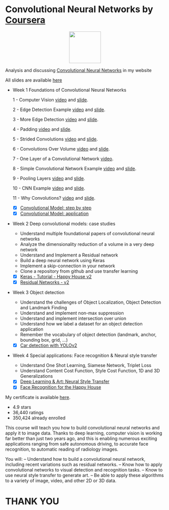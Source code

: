 # Convolutional Neural Networks by [Coursera](https://www.coursera.org/learn/convolutional-neural-networks)

<p align="center"><img width="100" src="https://mindfieldconsulting.com/wp-content/uploads/2018/07/coursera-logo.png" />  </p>

Analysis and discussing [Convolutional Neural Networks](http://www.armanbehnam.com/about-me/education/coursera-cnn/) in my website

All slides are available [here](https://github.com/ArmanBehnam/Courses/tree/master/Coursera/Convolutional%20Neural%20Networks/Slides)

- Week 1 Foundations of Convolutional Neural Networks

  1 - Computer Vision [video](https://www.youtube.com/watch?v=ArPaAX_PhIs&list=PLkDaE6sCZn6Gl29AoE31iwdVwSG-KnDzF&index=1) and [slide](https://github.com/ArmanBehnam/Courses/blob/master/Coursera/Convolutional%20Neural%20Networks/Slides/1%20-%20Computer%20Vision.pdf).
  
  2 - Edge Detection Example [video](https://www.youtube.com/watch?v=XuD4C8vJzEQ&list=PLkDaE6sCZn6Gl29AoE31iwdVwSG-KnDzF&index=2) and [slide](https://github.com/ArmanBehnam/Courses/blob/master/Coursera/Convolutional%20Neural%20Networks/Slides/2%20-%20Edge%20Detection%20Example.pdf).
  
  3 - More Edge Detection [video](https://www.youtube.com/watch?v=am36dePheDc&list=PLkDaE6sCZn6Gl29AoE31iwdVwSG-KnDzF&index=3) and [slide](https://github.com/ArmanBehnam/Courses/blob/master/Coursera/Convolutional%20Neural%20Networks/Slides/3%20-%20More%20Edge%20Detection.pdf).
  
  4 - Padding [video](https://www.youtube.com/watch?v=smHa2442Ah4&list=PLkDaE6sCZn6Gl29AoE31iwdVwSG-KnDzF&index=4) and [slide](https://github.com/ArmanBehnam/Courses/blob/master/Coursera/Convolutional%20Neural%20Networks/Slides/4%20-%20Padding.pdf).
  
  5 - Strided Convolutions [video](https://www.youtube.com/watch?v=tQYZaDn_kSg&list=PLkDaE6sCZn6Gl29AoE31iwdVwSG-KnDzF&index=5) and [slide](https://github.com/ArmanBehnam/Courses/blob/master/Coursera/Convolutional%20Neural%20Networks/Slides/5%20-%20Strided%20Convolutions.pdf).
  
  6 - Convolutions Over Volume [video](https://www.youtube.com/watch?v=KTB_OFoAQcc&list=PLkDaE6sCZn6Gl29AoE31iwdVwSG-KnDzF&index=6) and [slide](https://github.com/ArmanBehnam/Courses/blob/master/Coursera/Convolutional%20Neural%20Networks/Slides/6%20-%20Convolutions%20Over%20Volume.pdf).
  
  7 - One Layer of a Convolutional Network [video](https://www.youtube.com/watch?v=jPOAS7uCODQ&list=PLkDaE6sCZn6Gl29AoE31iwdVwSG-KnDzF&index=7).
  
  8 - Simple Convolutional Network Example [video](https://www.youtube.com/watch?v=3PyJA9AfwSk&list=PLkDaE6sCZn6Gl29AoE31iwdVwSG-KnDzF&index=8) and [slide](https://github.com/ArmanBehnam/Courses/blob/master/Coursera/Convolutional%20Neural%20Networks/Slides/8%20-%20Simple%20Convolutional%20Network%20Example.pdf). 
  
  9 - Pooling Layers [video](https://www.youtube.com/watch?v=8oOgPUO-TBY&list=PLkDaE6sCZn6Gl29AoE31iwdVwSG-KnDzF&index=9) and [slide](https://github.com/ArmanBehnam/Courses/blob/master/Coursera/Convolutional%20Neural%20Networks/Slides/9%20-%20Pooling%20Layers.pdf).
  
  10 - CNN Example [video](https://www.youtube.com/watch?v=bXJx7y51cl0&list=PLkDaE6sCZn6Gl29AoE31iwdVwSG-KnDzF&index=10) and [slide](https://github.com/ArmanBehnam/Courses/blob/master/Coursera/Convolutional%20Neural%20Networks/Slides/10%20-%20CNN%20Example.pdf).
 
  11 - Why Convolutions? [video](https://www.youtube.com/watch?v=ay3zYUeuyhU&list=PLkDaE6sCZn6Gl29AoE31iwdVwSG-KnDzF&index=11) and [slide](https://github.com/ArmanBehnam/Courses/blob/master/Coursera/Convolutional%20Neural%20Networks/Slides/11%20-%20Why%20Convolutions.pdf).
 
  - [x] [Convolutional Model: step by step](https://github.com/ArmanBehnam/Courses/tree/master/Coursera/Convolutional%20Neural%20Networks/Week%201%20PA%201%20Convolution%20model%20-%20Step%20by%20Step%20-%20v2)
  - [x] [Convolutional Model: application](https://github.com/ArmanBehnam/Courses/tree/master/Coursera/Convolutional%20Neural%20Networks/Week%201%20PA%202%20Convolution%20model%20-%20Application%20-%20v1)

- Week 2 Deep convolutional models: case studies
  - Understand multiple foundational papers of convolutional neural networks
  - Analyze the dimensionality reduction of a volume in a very deep network
  - Understand and Implement a Residual network
  - Build a deep neural network using Keras
  - Implement a skip-connection in your network
  - Clone a repository from github and use transfer learning
  - [x] [Keras - Tutorial - Happy House v2](https://github.com/ArmanBehnam/Courses/tree/master/Coursera/Convolutional%20Neural%20Networks/Week%202%20PA%201%20Keras%20-%20Tutorial%20-%20Happy%20House%20v2)
  - [x] [Residual Networks - v2](https://github.com/ArmanBehnam/Courses/tree/master/Coursera/Convolutional%20Neural%20Networks/Week%202%20PA%202%20Residual%20Networks%20-%20v2)
  
- Week 3 Object detection
  - Understand the challenges of Object Localization, Object Detection and Landmark Finding
  - Understand and implement non-max suppression
  - Understand and implement intersection over union
  - Understand how we label a dataset for an object detection application
  - Remember the vocabulary of object detection (landmark, anchor, bounding box, grid, ...)
  - [x] [Car detection with YOLOv2](https://github.com/ArmanBehnam/Courses/tree/master/Coursera/Convolutional%20Neural%20Networks/Week%203%20PA%201%20Car%20detection%20with%20YOLOv2)
  
- Week 4 Special applications: Face recognition & Neural style transfer
  - Understand One Shot Learning, Siamese Network, Triplet Loss
  - Understand Content Cost Function, Style Cost Function, 1D and 3D Generalizations
  - [x] [Deep Learning & Art: Neural Style Transfer](https://github.com/ArmanBehnam/Courses/tree/master/Coursera/Convolutional%20Neural%20Networks/Week%204%20PA%201%20Art%20generation%20with%20Neural%20Style%20Transfer)
  - [x] [Face Recognition for the Happy House](https://github.com/ArmanBehnam/Courses/tree/master/Coursera/Convolutional%20Neural%20Networks/Week%204%20PA%202%20Face%20Recognition%20for%20the%20Happy%20House)
  
My certificate is available [here](https://github.com/ArmanBehnam/Courses/blob/master/Coursera/Convolutional%20Neural%20Networks/Coursera%2075KS3KPE4EBP.png).

- 4.9 stars
- 36,440 ratings
- 350,424 already enrolled

This course will teach you how to build convolutional neural networks and apply it to image data. Thanks to deep learning, computer vision is working far better than just two years ago, and this is enabling numerous exciting applications ranging from safe autonomous driving, to accurate face recognition, to automatic reading of radiology images.

You will: – Understand how to build a convolutional neural network, including recent variations such as residual networks. – Know how to apply convolutional networks to visual detection and recognition tasks. – Know to use neural style transfer to generate art. – Be able to apply these algorithms to a variety of image, video, and other 2D or 3D data.

# THANK YOU
